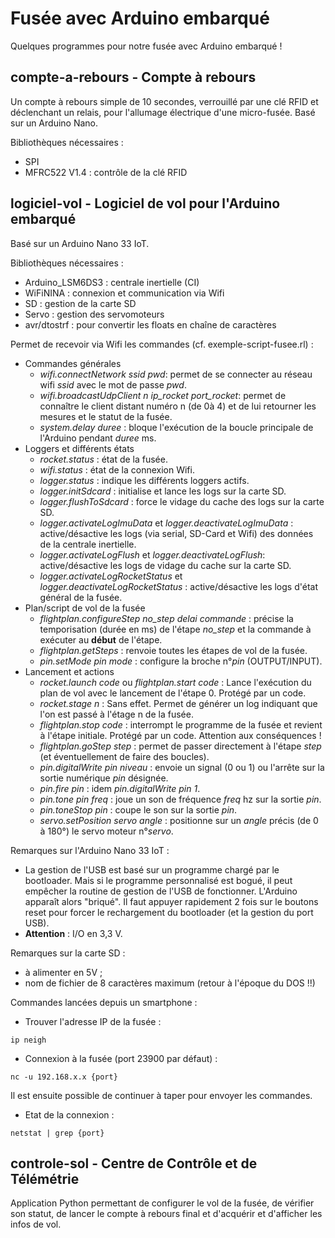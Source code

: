 # Fusée avec Arduino embarqué

Quelques programmes pour notre fusée avec Arduino embarqué !

## compte-a-rebours - Compte à rebours

Un compte à rebours simple de 10 secondes, verrouillé par une clé RFID et déclenchant un relais, pour l'allumage électrique d'une micro-fusée.
Basé sur un Arduino Nano.

Bibliothèques nécessaires :
- SPI
- MFRC522 V1.4 : contrôle de la clé RFID


## logiciel-vol - Logiciel de vol pour l'Arduino embarqué

Basé sur un Arduino Nano 33 IoT.

Bibliothèques nécessaires :
- Arduino_LSM6DS3 : centrale inertielle (CI)
- WiFiNINA : connexion et communication via Wifi
- SD : gestion de la carte SD
- Servo : gestion des servomoteurs
- avr/dtostrf : pour convertir les floats en chaîne de caractères

Permet de recevoir via Wifi les commandes (cf. exemple-script-fusee.rl) :
- Commandes générales
	- *wifi.connectNetwork ssid pwd*: permet de se connecter au réseau wifi *ssid* avec le mot de passe *pwd*.
	- *wifi.broadcastUdpClient n ip_rocket port_rocket*: permet de connaître le client distant numéro n (de 0à 4) et de lui retourner les mesures et le statut de la fusée.
	- *system.delay duree* : bloque l'exécution de la boucle principale de l'Arduino pendant *duree* ms.
- Loggers et différents états 
	- *rocket.status* : état de la fusée.
	- *wifi.status* : état de la connexion Wifi.
	- *logger.status* : indique les différents loggers actifs.
	- *logger.initSdcard* : initialise et lance les logs sur la carte SD.
	- *logger.flushToSdcard* : force le vidage du cache des logs sur la carte SD.
	- *logger.activateLogImuData* et *logger.deactivateLogImuData* : active/désactive les logs (via serial, SD-Card et Wifi) des données de la centrale inertielle.
	- *logger.activateLogFlush* et *logger.deactivateLogFlush*: active/désactive les logs de vidage du cache sur la carte SD.
	- *logger.activateLogRocketStatus* et *logger.deactivateLogRocketStatus* : active/désactive les logs d'état général de la fusée.
- Plan/script de vol de la fusée
	- *flightplan.configureStep no_step delai commande* : précise la temporisation (durée en ms) de l'étape *no_step* et la commande à exécuter au **début** de l'étape.
	- *flightplan.getSteps* : renvoie toutes les étapes de vol de la fusée.
	- *pin.setMode pin mode* : configure la broche n°*pin* (OUTPUT/INPUT). 
- Lancement et actions
	- *rocket.launch code* ou *flightplan.start code* : Lance l'exécution du plan de vol avec le lancement de l'étape 0. Protégé par un code.
	- *rocket.stage n* : Sans effet. Permet de générer un log indiquant que l'on est passé à l'étage n de la fusée.
	- *flightplan.stop code* : interrompt le programme de la fusée et revient à l'étape initiale. Protégé par un code. Attention aux conséquences !
	- *flightplan.goStep step* : permet de passer directement à l'étape *step* (et éventuellement de faire des boucles).
	- *pin.digitalWrite pin niveau* : envoie un signal (0 ou 1) ou l'arrête sur la sortie numérique *pin* désignée.
	- *pin.fire pin* : idem *pin.digitalWrite pin 1*.
	- *pin.tone pin freq* : joue un son de fréquence *freq* hz sur la sortie *pin*.
	- *pin.toneStop pin* : coupe le son sur la sortie *pin*.
	- *servo.setPosition servo angle* : positionne sur un *angle* précis (de 0 à 180°) le servo moteur n°*servo*.

Remarques sur l'Arduino Nano 33 IoT :
- La gestion de l'USB est basé sur un programme chargé par le bootloader. Mais si le programme personnalisé est bogué, il peut empêcher la routine de gestion de l'USB de fonctionner. L'Arduino apparaît alors "briqué". Il faut appuyer rapidement 2 fois sur le boutons reset pour forcer le rechargement du bootloader (et la gestion du port USB).
- **Attention** : I/O en 3,3 V.

Remarques sur la carte SD :
- à alimenter en 5V ;
- nom de fichier de 8 caractères maximum (retour à l'époque du DOS !!)

Commandes lancées depuis un smartphone :
- Trouver l'adresse IP de la fusée :
```
ip neigh
```
- Connexion à la fusée (port 23900 par défaut) :
```
nc -u 192.168.x.x {port}
```
Il est ensuite possible de continuer à taper pour envoyer les commandes.
- Etat de la connexion :
```
netstat | grep {port}
```


## controle-sol - Centre de Contrôle et de Télémétrie

Application Python permettant de configurer le vol de la fusée, de vérifier son statut, de lancer le compte à rebours final et d'acquérir et d'afficher les infos de vol.

